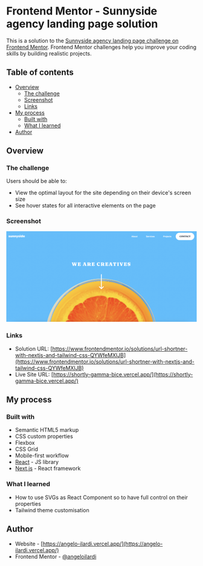 # Frontend Mentor - Sunnyside agency landing page solution

This is a solution to the [Sunnyside agency landing page challenge on Frontend Mentor](https://www.frontendmentor.io/challenges/sunnyside-agency-landing-page-7yVs3B6ef). Frontend Mentor challenges help you improve your coding skills by building realistic projects.

## Table of contents

- [Overview](#overview)
  - [The challenge](#the-challenge)
  - [Screenshot](#screenshot)
  - [Links](#links)
- [My process](#my-process)
  - [Built with](#built-with)
  - [What I learned](#what-i-learned)
- [Author](#author)

## Overview

### The challenge

Users should be able to:

- View the optimal layout for the site depending on their device's screen size
- See hover states for all interactive elements on the page

### Screenshot

![](public/images/screenshot.png)


### Links

- Solution URL: [https://www.frontendmentor.io/solutions/url-shortner-with-nextjs-and-tailwind-css-QYWfeMXlJB](https://www.frontendmentor.io/solutions/url-shortner-with-nextjs-and-tailwind-css-QYWfeMXlJB)
- Live Site URL: [https://shortly-gamma-bice.vercel.app/](https://shortly-gamma-bice.vercel.app/)

## My process

### Built with

- Semantic HTML5 markup
- CSS custom properties
- Flexbox
- CSS Grid
- Mobile-first workflow
- [React](https://reactjs.org/) - JS library
- [Next.js](https://nextjs.org/) - React framework


### What I learned

- How to use SVGs as React Component so to have full control on their properties
- Tailwind theme customisation

## Author

- Website - [https://angelo-ilardi.vercel.app/](https://angelo-ilardi.vercel.app/)
- Frontend Mentor - [@angeloilardi](https://www.frontendmentor.io/profile/angeloilardi)
